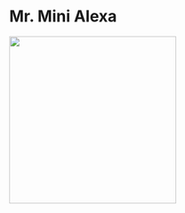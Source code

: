# Mr. Mini Alexa

<img src="https://media.giphy.com/media/mKoT9xTsU5CgAYC67W/giphy.gif" width="300px">
